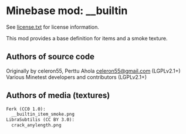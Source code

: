 Minebase mod: \_\_builtin
=======================
See [license.txt](./license.txt) for license information.

This mod provides a base definition for items and a smoke texture.

Authors of source code
----------------------
Originally by celeron55, Perttu Ahola <celeron55@gmail.com> (LGPLv2.1+)  
Various Minetest developers and contributors (LGPLv2.1+)

Authors of media (textures)
---------------------------

```txt
Ferk (CC0 1.0):
  __builtin_item_smoke.png
LibraSubtilis (CC BY 3.0):
  crack_anylength.png  
```

